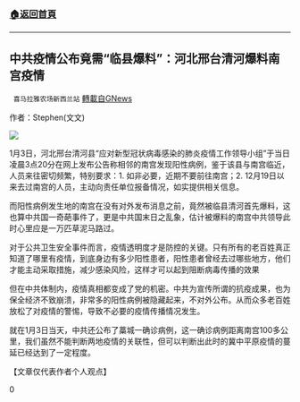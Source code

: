 ###  [:house:返回首頁](https://github.com/ourhimalayas/txt)
---

## 中共疫情公布竟需“临县爆料”：河北邢台清河爆料南宫疫情
` 喜马拉雅农场新西兰站` [轉載自GNews](https://gnews.org/zh-hans/714590/)

作者：Stephen(文文)

![]()![](https://gnews.org/wp-content/uploads/2021/01/image0-3-3.jpg)

1月3日，河北邢台清河县“应对新型冠状病毒感染的肺炎疫情工作领导小组”于当日凌晨3点20分在网上发布公告称相邻的南宫发现阳性病例，鉴于该县与南宫临近，人员来往密切频繁，特别要求：1. 如非必要，近期不要前往南宫；2. 12月19日以来去过南宫的人员，主动向责任单位报备情况，如实提供相关信息。

而阳性病例发生地的南宫在没有对外发布消息之前，竟然被临县清河首先爆料，这也算中共国一奇葩事件了，更是中共国末日之乱象，估计被爆料的南宫中共领导此时心里应是一万匹草泥马路过。

对于公共卫生安全事件而言，疫情透明度才是防控的关键。只有所有的老百姓真正知道了哪里有疫情，到底身边有多少阳性患者，阳性患者曾经去过哪些地方，他们才能主动采取措施，减少感染风险，这样才可以起到阻断病毒传播的效果

但在中共体制内，疫情真相都变成了党的机密。中共为宣传所谓的抗疫成果，也为保全经济不致崩溃，非常多的阳性病例被隐藏起来，不对外公布。从而众多老百姓放松了对疫情的警惕，导致不必要的疫情传播情况发生。

就在1月3日当天，中共还公布了藁城一确诊病例，这一确诊病例距离南宫100多公里，我们虽然不能判断两地疫情的关联性，但可以判断出此时的冀中平原疫情的蔓延已经达到了一定程度。

【文章仅代表作者个人观点】

0
